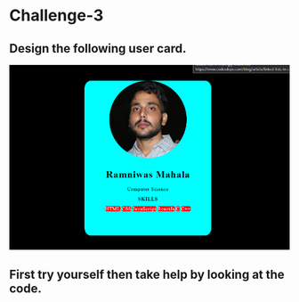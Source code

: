 # Challenge-3

## Design the following user card.

![](src/images/challenge3.png)

## First try yourself then take help by looking at the code.